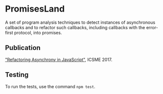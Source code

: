# PromisesLand

A set of program analysis techniques to detect instances of asynchronous callbacks and to refactor such callbacks,
including callbacks with the error-first protocol, into promises.

## Publication
["Refactoring Asynchrony in JavaScript"](http://salt.ece.ubc.ca/publications/keheliya_icsme17.html), ICSME 2017.


## Testing

To run the tests, use the command `npm test`.
